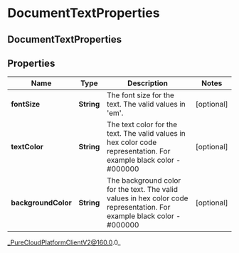 # DocumentTextProperties

## DocumentTextProperties

## Properties

|Name | Type | Description | Notes|
|------------ | ------------- | ------------- | -------------|
| **fontSize** | **String** | The font size for the text. The valid values in &#39;em&#39;. | [optional] |
| **textColor** | **String** | The text color for the text. The valid values in hex color code representation. For example black color - #000000 | [optional] |
| **backgroundColor** | **String** | The background color for the text. The valid values in hex color code representation. For example black color - #000000 | [optional] |



_PureCloudPlatformClientV2@160.0.0_
